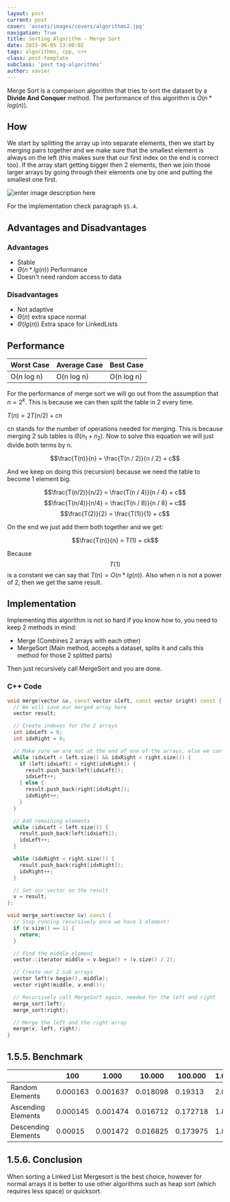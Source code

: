 ```yaml
---
layout: post
current: post
cover: 'assets/images/covers/algorithms2.jpg'
navigation: True
title: Sorting Algorithm - Merge Sort
date: 2015-06-05 13:00:02
tags: algorithms, cpp, c++
class: post-template
subclass: 'post tag-algorithms'
author: xavier
---
```


Merge Sort is a comparison algorithm that tries to sort the dataset by a **Divide And Conquer** method. The performance of this algorithm is $O(n*log(n))$.

## How

We start by splitting the array up into separate elements, then we start by merging pairs together and we make sure that the smallest element is always on the left (this makes sure that our first index on the end is correct too). If the array start getting bigger then 2 elements, then we join those larger arrays by going through their elements one by one and putting the smallest one first.

![enter image description here](https://lh5.googleusercontent.com/-lIq0bLrtHrU/VQWdT-Ncq3I/AAAAAAAAKjU/P4TQ0-766wY/s0/300px-Merge_sort_algorithm_diagram.png "300px-Merge_sort_algorithm_diagram.png")

For the implementation check paragraph `§5.4`.

## Advantages and Disadvantages

### Advantages

* Stable
* $\Theta(n*lg(n))$ Performance
* Doesn't need random access to data

### Disadvantages

* Not adaptive
* $\Theta(n)$ extra space normal
* $\Theta(lg(n))$ Extra space for LinkedLists

## Performance

|Worst Case|Average Case|Best Case|
|-|-|-|
|O(n log n)|O(n log n)|O(n log n)|

For the performance of merge sort we will go out from the assumption that $n = 2^k$. This is because we can then split the table in 2 every time.

$T(n) = 2T(n / 2) + cn$

cn stands for the number of operations needed for merging. This is because merging 2 sub tables is $\Theta(n_1 + n_2)$. Now to solve this equation we will just divide both terms by n.

$$\frac{T(n)}{n} = \frac{T(n / 2)}{n / 2} + c$$

And we keep on doing this (recursion) because we need the table to become 1 element big.

$$\frac{T(n/2)}{n/2} = \frac{T(n / 4)}{n / 4} + c$$
$$\frac{T(n/4)}{n/4} = \frac{T(n / 8)}{n / 8} + c$$
$$\frac{T(2)}{2} = \frac{T(1)}{1} + c$$

On the end we just add them both together and we get:

$$\frac{T(n)}{n} = T(1) + ck$$

Because $$T(1)$$ is a constant we can say that $T(n) = O(n*lg(n))$. Also when n is not a power of 2, then we get the same result.

## Implementation
Implementing this algorithm is not so hard if you know how to, you need to keep 2 methods in mind:

* Merge (Combines 2 arrays with each other)
* MergeSort (Main method, accepts a dataset, splits it and calls this method for those 2 splitted parts)

Then just recursively call MergeSort and you are done.

### C++ Code

```cpp
void merge(vector &v, const vector &left, const vector &right) const {
  // We will save our merged array here
  vector result;

  // Create indexes for the 2 arrays
  int idxLeft = 0;
  int idxRight = 0;

  // Make sure we are not at the end of one of the arrays, else we can't compare
  while (idxLeft < left.size() && idxRight < right.size()) {
    if (left[idxLeft] < right[idxRight]) {
      result.push_back(left[idxLeft]);
      idxLeft++;
    } else {
      result.push_back(right[idxRight]);
      idxRight++;
    }
  }

  // Add remaining elements
  while (idxLeft < left.size()) {
    result.push_back(left[idxLeft]);
    idxLeft++;
  }

  while (idxRight < right.size()) {
    result.push_back(right[idxRight]);
    idxRight++;
  }

  // Set our vector on the result
  v = result;
};

void merge_sort(vector &v) const {
  // Stop running recursively once we have 1 element!
  if (v.size() == 1) {
    return;
  }

  // Find the middle element
  vector::iterator middle = v.begin() + (v.size() / 2);

  // Create our 2 sub arrays
  vector left(v.begin(), middle);
  vector right(middle, v.end());

  // Recursively call MergeSort again, needed for the left and right
  merge_sort(left);
  merge_sort(right);

  // Merge the left and the right array
  merge(v, left, right);
}
```

## 1.5.5. Benchmark

| | 100 | 1.000 | 10.000 | 100.000 | 1.000.000
|-|-|-|-|-|-|
|Random Elements|0.000163|0.001637|0.018098|0.19313|2.01314
|Ascending Elements|0.000145|0.001474|0.016712|0.172718|1.85952
|Descending Elements|0.00015|0.001472|0.016825|0.173975|1.84874

## 1.5.6. Conclusion

When sorting a Linked List Mergesort is the best choice, however for normal arrays it is better to use other algorithms such as heap sort (which requires less space) or quicksort.
